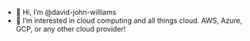 - 👋 Hi, I’m @david-john-williams
- 👀 I’m interested in cloud computing and all things cloud. AWS, Azure, GCP, or any other cloud provider!
